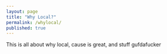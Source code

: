 ```yaml
---
layout: page
title: "Why Local?"
permalink: /whylocal/
published: true
---
```


This is all about why local, cause is great, and stuff gufdafucker
